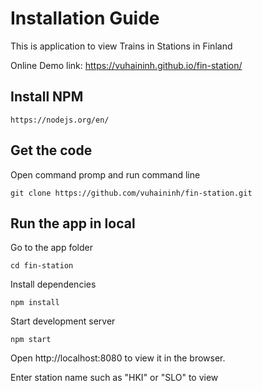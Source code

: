 # Installation Guide
This is application to view Trains in Stations in Finland

Online Demo link: https://vuhaininh.github.io/fin-station/

## Install NPM
```
https://nodejs.org/en/
```

## Get the code
Open command promp and run command line
```
git clone https://github.com/vuhaininh/fin-station.git

```
## Run the app in local
Go to the app folder
```
cd fin-station

```
Install dependencies
```
npm install

```
Start development server
```
npm start

```
 Open http://localhost:8080 to view it in the browser.

 Enter station name such as "HKI" or "SLO" to view
 ```
